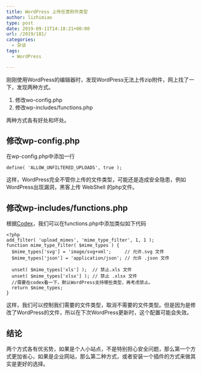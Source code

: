 ```yaml
---
title: WordPress 上传任意附件类型
author: lizhimiao
type: post
date: 2019-09-11T14:18:21+00:00
url: /2019/181/
categories:
  - 杂谈
tags:
  - WordPress

---
```

刚刚使用WordPress的编辑器时，发现WordPress无法上传zip附件，网上找了一下，发现两种方式。

  1. 修改wo-config.php
  2. 修改wp-includes/functions.php

两种方式各有好处和坏处。

## 修改wp-config.php

在wp-config.php中添加一行

<pre class="wp-block-code"><code>define( 'ALLOW_UNFILTERED_UPLOADS', true );</code></pre>

这样，WordPress完全不管你上传的文件类型，可能还是造成安全隐患，例如WordPress出现漏洞，黑客上传 WebShell 的php文件。

## 修改wp-includes/functions.php

根据[Codex][1]，我们可以在functions.php中添加类似如下代码

<pre class="wp-block-code"><code>&lt;?php
add_filter( 'upload_mimes', 'mime_type_filter', 1, 1 );
function mime_type_filter( $mime_types ) {
  $mime_types['svg'] = 'image/svg+xml';     // 允许.svg 文件
  $mime_types['json'] = 'application/json'; // 允许 .json 文件
  
  unset( $mime_types['xls'] );  // 禁止.xls 文件
  unset( $mime_types['xlsx'] ); // 禁止 .xlsx 文件
  //需要在codex看一下，默认WordPress支持哪些类型，再考虑禁止。
  return $mime_types;
}</code></pre>

这样，我们可以控制我们需要的文件类型，取消不需要的文件类型。但是因为是修改了WordPress的文件，所以在下次WordPress更新时，这个配置可能会失效。

## 结论

两个方式各有优劣势，如果是个人小站点，不是特别担心安全问题，那么第一个方式更加省心，如果是企业网站，那么第二种方式，或者安装一个插件的方式来做其实是更好的选择。

 [1]: https://codex.wordpress.org/Plugin_API/Filter_Reference/upload_mimes